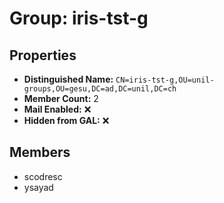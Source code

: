 # Group: iris-tst-g

## Properties

- **Distinguished Name:** `CN=iris-tst-g,OU=unil-groups,OU=gesu,DC=ad,DC=unil,DC=ch`
- **Member Count:** 2
- **Mail Enabled:** ❌
- **Hidden from GAL:** ❌

## Members

- scodresc
- ysayad
